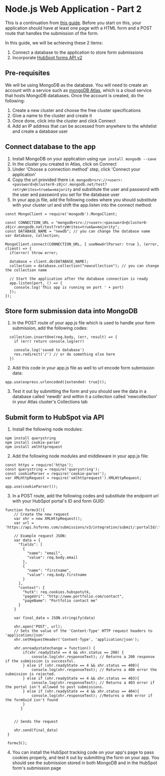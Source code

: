 # Node.js Web Application - Part 2
This is a continuation from [this guide](https://github.com/JasLinnie/nano-stack-training-1). Before you start on this, your application should have at least one page with a HTML form and a POST route that handles the submission of the form.  

In this guide, we will be achieving these 2 items:
1. Connect a database to the application to store form submissions  
2. Incorporate [HubSpot forms API v2](https://developers.hubspot.com/docs/methods/forms/submit_form)

## Pre-requisites
We will be using MongoDB as the database. You will need to create an account with a service such as [mongoDB Atlas](https://www.mongodb.com/cloud/atlas?jmp=homepage), which is a cloud service that hosts MongoDB databases. Once the account is created, do the following:
1. Create a new cluster and choose the free cluster specifications
2. Give a name to the cluster and create it
3. Once done, click into the cluster and click Connect 
4. Add an IP address that can be accessed from anywhere to the whitelist and create a database user

## Connect database to the app
1. Install MongoDB on your application using `npm install mongodb --save`
2. In the cluster you created in Atlas, click on Connect 
3. Under 'Choose a connection method' step, click 'Connect your application'
4. Copy the url provided there i.e. `mongodb+srv://<user>:<password>@cluster0-z8jcr.mongodb.net/test?retryWrites=true&w=majority` and substitute the user and password with the user and password you set for the database user
5. In your app.js file, add the following codes where you should substitute with your cluster url and shift the app.listen into the connect method:
```
const MongoClient = require('mongodb').MongoClient;

const CONNECTION_URL = "mongodb+srv://<user>:<password>@cluster0-z8jcr.mongodb.net/test?retryWrites=true&w=majority";
const DATABASE_NAME = "newdb"; // you can change the database name
var database, collection;

MongoClient.connect(CONNECTION_URL, { useNewUrlParser: true }, (error, client) => {
  if(error) throw error;

  database = client.db(DATABASE_NAME);
  collection = database.collection("newcollection"); // you can change the collection name

  // Start the application after the database connection is ready
  app.listen(port, () => {
    console.log('This app is running on port ' + port)
  });
});
```

## Store form submission data into MongoDB
1. In the POST route of your app.js file which is used to handle your form submission, add the following codes:
```
  collection.insertOne(req.body, (err, result) => {  
    if (err) return console.log(err)

    console.log('saved to database')
    res.redirect('/') // or do something else here
  })
```
2. Add this code in your app.js file as well to url encode form submission data:
```
app.use(express.urlencoded({extended: true}));
```

3. Test it out by submitting the form and you should see the data in a database called 'newdb' and within it a collection called 'newcollection' in your Atlas cluster's Collections tab

## Submit form to HubSpot via API
1. Install the following node modules:
```
npm install querystring
npm install cookie-parser
npm install xmlhttprequest
```
2. Add the following node modules and middleware in your app.js file:
```
const https = require('https');
const querystring = require('querystring');
const cookieParser = require('cookie-parser');
var XMLHttpRequest = require('xmlhttprequest').XMLHttpRequest;

app.use(cookieParser());
```
3. In a POST route, add the following codes and substitute the endpoint url with your HubSpot portal's ID and form GUID:
```
function formv3(){
    // Create the new request 
    var xhr = new XMLHttpRequest();
    var url = 'https://api.hsforms.com/submissions/v3/integration/submit/:portalId/:formGuid'
    
    // Example request JSON:
    var data = {
      "fields": [
        {
          "name": "email",
          "value": req.body.email
        },
        {
          "name": "firstname",
          "value": req.body.firstname
        }
      ],
      "context": {
        "hutk": req.cookies.hubspotutk,
        "pageUri": "http://www.portfolio.com/contact",
        "pageName": "Portfolio contact me"
      }
    }

    var final_data = JSON.stringify(data)

    xhr.open('POST', url);
    // Sets the value of the 'Content-Type' HTTP request headers to 'application/json'
    xhr.setRequestHeader('Content-Type', 'application/json');

    xhr.onreadystatechange = function() {
        if(xhr.readyState == 4 && xhr.status == 200) { 
            console.log(xhr.responseText); // Returns a 200 response if the submission is successful.
        } else if (xhr.readyState == 4 && xhr.status == 400){ 
            console.log(xhr.responseText); // Returns a 400 error the submission is rejected.          
        } else if (xhr.readyState == 4 && xhr.status == 403){ 
            console.log(xhr.responseText); // Returns a 403 error if the portal isn't allowed to post submissions.           
        } else if (xhr.readyState == 4 && xhr.status == 404){ 
            console.log(xhr.responseText); //Returns a 404 error if the formGuid isn't found     
        }
       }


    // Sends the request 
    
    xhr.send(final_data)
 }

 formv3();
```
4. You can install the HubSpot tracking code on your app's page to pass cookies properly, and test it out by submitting the form on your app. You should see the submission stored in both MongoDB and in the HubSpot form's submission page
